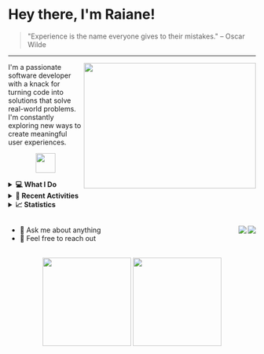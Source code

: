 # Hey there, I'm Raiane!

> "Experience is the name everyone gives to their mistakes." – Oscar Wilde
<hr />

<p>
<!--   <img align="right" src="https://user-images.githubusercontent.com/74038190/216120986-f2752ca9-fe82-4aa3-befe-0a58db010d85.png" width="256" height="256"> -->
<!--   <img align="right" src="https://cdnb.artstation.com/p/assets/images/images/028/991/999/original/anna-havrylyukh-.gif?1596125112" width="300" height="256"> -->
  <img align="right" src="https://github.com/raiane-oliveira/raiane-oliveira/assets/100815627/6f21285c-8f55-4948-8a67-ce69565e47dc" width="350" height="256">
</p>

<!-- <img width="24" src="https://media.tenor.com/DBaV_cCwFUgAAAAi/happy-star.gif" /> --> 
I'm a passionate software developer with a knack for turning code into solutions that solve real-world problems. I'm constantly exploring new ways to create meaningful user experiences.

<p align="center">
  <a href="https://skillicons.dev">
    <img height="40" src="https://skillicons.dev/icons?i=ts,react,nodejs,js,postgres,linux" />
  </a>
</p>


<details>
  <summary>
    <strong>💻 What I Do</strong>
  </summary>
  <br />
  
  - 🚀 Transforming ideas into interactive and responsive web applications.
  - 🧠 Solving problems with elegant, efficient, and maintainable code.
  - 🎨 Crafting visually appealing user interfaces that focus on usability.
</details>

<details>
  <summary>
    <strong>📶 Recent Activities</strong>
  </summary>
  <br />

  <!--START_SECTION:activity-->
1. 💪 Opened PR [#202](https://github.com/SouJunior/mentores-frontend/pull/202) in [SouJunior/mentores-frontend](https://github.com/SouJunior/mentores-frontend)
2. 🗣 Commented on [#195](https://github.com/SouJunior/mentores-frontend/issues/195#issuecomment-1981567766) in [SouJunior/mentores-frontend](https://github.com/SouJunior/mentores-frontend)
3. 🗣 Commented on [#169](https://github.com/SouJunior/mentores-frontend/issues/169#issuecomment-1981547160) in [SouJunior/mentores-frontend](https://github.com/SouJunior/mentores-frontend)
4. 🎉 Merged PR [#4](https://github.com/raiane-oliveira/mentores-frontend/pull/4) in [raiane-oliveira/mentores-frontend](https://github.com/raiane-oliveira/mentores-frontend)
5. 🗣 Commented on [#198](https://github.com/SouJunior/mentores-frontend/pull/198#issuecomment-1961267523) in [SouJunior/mentores-frontend](https://github.com/SouJunior/mentores-frontend)
  4. 💪 Opened PR [#185](https://github.com/SouJunior/mentores-frontend/pull/185) in [SouJunior/mentores-frontend](https://github.com/SouJunior/mentores-frontend)
  5. 🎉 Merged PR [#3](https://github.com/raiane-oliveira/mentores-frontend/pull/3) in [raiane-oliveira/mentores-frontend](https://github.com/raiane-oliveira/mentores-frontend)
  <!--END_SECTION:activity-->

</details>

<details>
  <summary>
    <strong>📈 Statistics</strong>
  </summary>

  #### Coding track
  <!--START_SECTION:waka-->

```txt
From: 15 August 2024 - To: 22 August 2024

Total Time: 8 hrs 7 mins

TypeScript   4 hrs 53 mins   ███████████████░░░░░░░░░░   60.31 %
Python       2 hrs 20 mins   ███████▒░░░░░░░░░░░░░░░░░   28.86 %
Java         49 mins         ██▓░░░░░░░░░░░░░░░░░░░░░░   10.21 %
CSS          1 min           ░░░░░░░░░░░░░░░░░░░░░░░░░   00.25 %
JSON         1 min           ░░░░░░░░░░░░░░░░░░░░░░░░░   00.21 %
```

<!--END_SECTION:waka-->

  #### Roadmap.sh
  <a href="https://roadmap.sh" target="_blank"><img src="https://api.roadmap.sh/v1-badge/wide/646911b3410780a6d9ba2da2?variant=dark&roadmaps=frontend%2Creact%2Csql%2Cbackend" alt="roadmap.sh"/></a>
</details>

##
<!--<img width="100%" src="https://user-images.githubusercontent.com/74038190/212284115-f47cd8ff-2ffb-4b04-b5bf-4d1c14c0247f.gif" />-->

 <a href="https://www.linkedin.com/in/raiane-oliveira-dev">
   <img align="right" src="https://img.shields.io/badge/LinkedIn-0077B5?style=for-the-badge&logo=linkedin&logoColor=white" />
  </a>  
  <a href="mailto:raiane.oliveira404@gmail.com">
    <img  align="right" src="https://img.shields.io/badge/Gmail-D14836?style=for-the-badge&logo=gmail&logoColor=white" />
  </a>
    
- 💬 Ask me about anything
- 💼 Feel free to reach out

<br />

<div align="center">
  <a target="_blank" href="https://github.com/raiane-oliveira"><img height="180em" src="https://github-personal-readme-stats.vercel.app/api?username=raiane-oliveira&show_icons=true&theme=radical&include_all_commits=true&count_private=true&border_radius=10"/></a> 
  <a><img height="180em" src="https://github-personal-readme-stats.vercel.app/api/top-langs/?username=raiane-oliveira&layout=compact&langs_count=16&theme=radical&border_radius=10"/></a>
</div>
